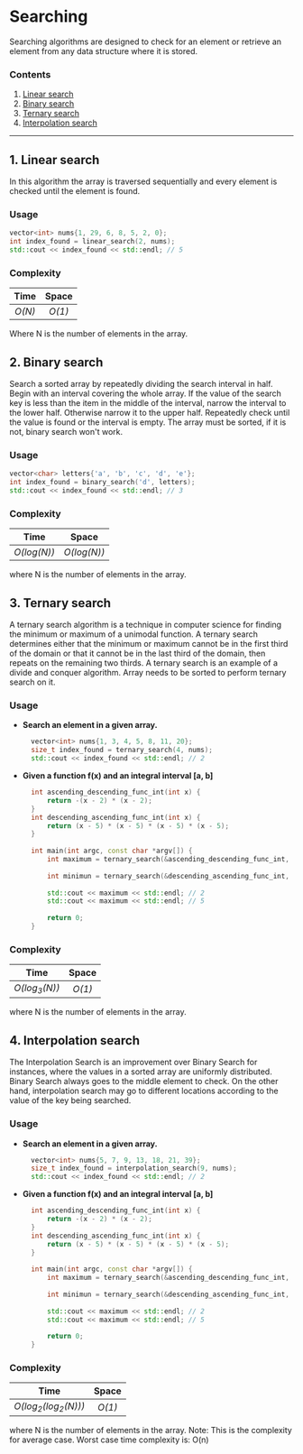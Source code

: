 # Searching 
Searching algorithms are designed to check for an element or retrieve an element from any data structure where it is stored.

### Contents
1. [Linear search](#1-linear-search)
2. [Binary search](#2-binary-search)
3. [Ternary search](#3-ternary-search)
4. [Interpolation search](#4-interpolation-search)
---
## 1. Linear search
In this algorithm the array is traversed sequentially and every element is checked until the element is found.

### Usage
``` c++
vector<int> nums{1, 29, 6, 8, 5, 2, 0};
int index_found = linear_search(2, nums);
std::cout << index_found << std::endl; // 5 
```
### Complexity

Time    | Space
:--------:|:-------------------:
_O(N)_ | _O(1)_

Where N is the number of elements in the array.

## 2. Binary search
Search a sorted array by repeatedly dividing the search interval in half. Begin with an interval covering the whole array. If the value of the search key is less than the item in the middle of the interval, narrow the interval to the lower half. Otherwise narrow it to the upper half. Repeatedly check until the value is found or the interval is empty. The array must be sorted, if it is not, binary search won't work.

### Usage
``` c++
vector<char> letters{'a', 'b', 'c', 'd', 'e'};
int index_found = binary_search('d', letters);
std::cout << index_found << std::endl; // 3
```

### Complexity
Time    | Space
:--------:|:-------------------:
_O(log(N))_ | _O(log(N))_

where N is the number of elements in the array.

## 3. Ternary search
A ternary search algorithm is a technique in computer science for finding the minimum or maximum of a unimodal function. A ternary search determines either that the minimum or maximum cannot be in the first third of the domain or that it cannot be in the last third of the domain, then repeats on the remaining two thirds. A ternary search is an example of a divide and conquer algorithm. 
Array needs to be sorted to perform ternary search on it.

### Usage
* **Search an element in a given array.**
  ``` c++
    vector<int> nums{1, 3, 4, 5, 8, 11, 20};
    size_t index_found = ternary_search(4, nums);
    std::cout << index_found << std::endl; // 2
  ```
* **Given a function f(x) and an integral interval [a, b]**
  ```c++
    int ascending_descending_func_int(int x) {
        return -(x - 2) * (x - 2);
    }
    int descending_ascending_func_int(int x) {
        return (x - 5) * (x - 5) * (x - 5) * (x - 5);
    }
    
    int main(int argc, const char *argv[]) {
        int maximum = ternary_search(&ascending_descending_func_int, 1, 7,     ASCEND_THEN_DESCEND);
        
        int minimun = ternary_search(&descending_ascending_func_int, 2, 6, DESCEND_THEN_ASCEND);
        
        std::cout << maximum << std::endl; // 2
        std::cout << maximum << std::endl; // 5
        
        return 0;
    }
  ```

### Complexity
Time    | Space
:--------:|:-------------------:
_O(log<sub>3</sub>(N))_ | _O(1)_

where N is the number of elements in the array.

## 4. Interpolation search
The Interpolation Search is an improvement over Binary Search for instances, where the values in a sorted array are uniformly distributed. Binary Search always goes to the middle element to check. On the other hand, interpolation search may go to different locations according to the value of the key being searched.

### Usage
* **Search an element in a given array.**
  ``` c++
    vector<int> nums{5, 7, 9, 13, 18, 21, 39};
    size_t index_found = interpolation_search(9, nums);
    std::cout << index_found << std::endl; // 2
  ```
* **Given a function f(x) and an integral interval [a, b]**
  ```c++
    int ascending_descending_func_int(int x) {
        return -(x - 2) * (x - 2);
    }
    int descending_ascending_func_int(int x) {
        return (x - 5) * (x - 5) * (x - 5) * (x - 5);
    }
    
    int main(int argc, const char *argv[]) {
        int maximum = ternary_search(&ascending_descending_func_int, 1, 7,     ASCEND_THEN_DESCEND);
        
        int minimun = ternary_search(&descending_ascending_func_int, 2, 6, DESCEND_THEN_ASCEND);
        
        std::cout << maximum << std::endl; // 2
        std::cout << maximum << std::endl; // 5
        
        return 0;
    }
  ```

### Complexity
Time    | Space
:--------:|:-------------------:
_O(log<sub>2</sub>(log<sub>2</sub>(N)))_ | _O(1)_

where N is the number of elements in the array. Note: This is the complexity for average case. Worst case time complexity is: O(n)

